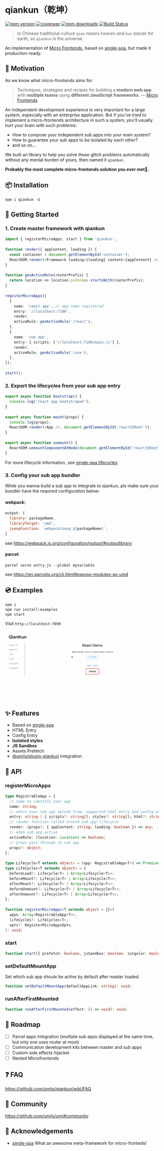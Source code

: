 # qiankun（乾坤）

[![npm version](https://img.shields.io/npm/v/qiankun.svg?style=flat-square)](https://www.npmjs.com/package/qiankun) [![coverage](https://img.shields.io/codecov/c/github/umijs/qiankun.svg?style=flat-square)](https://codecov.io/gh/umijs/qiankun) [![npm downloads](https://img.shields.io/npm/dt/qiankun.svg?style=flat-square)](https://www.npmjs.com/package/qiankun) [![Build Status](https://img.shields.io/travis/umijs/qiankun.svg?style=flat-square)](https://travis-ci.org/umijs/qiankun)

> In Chinese traditional culture `qian` means heaven and `kun` stands for earth, so `qiankun` is the universe.

An implementation of [Micro Frontends](https://micro-frontends.org/), based on [single-spa](https://github.com/CanopyTax/single-spa), but made it production-ready.

## 🤔 Motivation

As we know what micro-frontends aims for:

> Techniques, strategies and recipes for building a **modern web app** with **multiple teams** using **different JavaScript frameworks**. — [Micro Frontends](https://micro-frontends.org/)

An independent development experience is very important for a large system, especially with an enterprise application. But if you've tried to implement a micro-frontends architecture in such a system, you'll usually hurt your brain with such problems:

- How to compose your independent sub apps into your main system?
- How to guarantee your sub apps to be isolated by each other?
- and so on...

We built an library to help you solve these glitch problems automatically without any mental burden of yours, then named it `qiankun`.

**Probably the most complete micro-frontends solution you ever met🧐.**

## 📦 Installation

```shell
npm i qiankun -S
```

## 🔨 Getting Started

### 1. Create master framework with qiankun

```ts
import { registerMicroApps, start } from 'qiankun';

function render({ appContent, loading }) {
  const container = document.getElementById('container');
  ReactDOM.render(<Framework loading={loading} content={appContent} />, container);
}

function genActiveRule(routerPrefix) {
  return location => location.pathname.startsWith(routerPrefix);
}

registerMicroApps([
  {
    name: 'react app', // app name registered
    entry: '//localhost:7100',
    render,
    activeRule: genActiveRule('/react'),
  },
  {
    name: 'vue app',
    entry: { scripts: ['//localhost:7100/main.js'] },
    render,
    activeRule: genActiveRule('/vue'),
  },
]);

start();
```

### 2. Export the lifecycles from your sub app entry

```ts
export async function bootstrap() {
  console.log('react app bootstraped');
}

export async function mount(props) {
  console.log(props);
  ReactDOM.render(<App />, document.getElementById('react15Root'));
}

export async function unmount() {
  ReactDOM.unmountComponentAtNode(document.getElementById('react15Root'));
}
```

For more lifecycle information, see [single-spa lifecycles](https://single-spa.js.org/docs/building-applications.html#registered-application-lifecycle)

### 3. Config your sub app bundler

While you wanna build a sub app to integrate to qiankun, pls make sure your bundler have the required configuration below:

#### webpack:

```js
output: {
  library: packageName,
  libraryTarget: 'umd',
  jsonpFunction: `webpackJsonp_${packageName}`,
}
```

see https://webpack.js.org/configuration/output/#outputlibrary

#### parcel:

```shell
parcel serve entry.js --global myvariable
```

see https://en.parceljs.org/cli.html#expose-modules-as-umd

## 💿 Examples

```shell
npm i
npm run install:examples
npm start
```

Visit `http://localhost:7099`

![](./examples/example.gif)

## :sparkles: Features

- Based on [single-spa](https://github.com/CanopyTax/single-spa)
- HTML Entry
- Config Entry
- **Isolated styles**
- **JS Sandbox**
- Assets Prefetch
- [@umijs/plugin-qiankun](https://github.com/umijs/umi-plugin-qiankun) integration

## 📖 API

### registerMicroApps

```typescript
type RegistrableApp = {
  // name to identify your app
  name: string;
  // where your sub app served from, supported html entry and config entry
  entry: string | { scripts?: string[]; styles?: string[]; html?: string };
  // render function called around sub app lifecycle
  render: (props?: { appContent: string; loading: boolean }) => any;
  // when sub app active
  activeRule: (location: Location) => boolean;
  // props pass through to sub app
  props?: object;
};

type Lifecycle<T extends object> = (app: RegistrableApp<T>) => Promise<any>;
type LifeCycles<T extends object> = {
  beforeLoad?: Lifecycle<T> | Array<Lifecycle<T>>;
  beforeMount?: Lifecycle<T> | Array<Lifecycle<T>>;
  afterMount?: Lifecycle<T> | Array<Lifecycle<T>>;
  beforeUnmount?: Lifecycle<T> | Array<Lifecycle<T>>;
  afterUnmount?: Lifecycle<T> | Array<Lifecycle<T>>;
};

function registerMicroApps<T extends object = {}>(
  apps: Array<RegistrableApp<T>>,
  lifeCycles?: LifeCycles<T>,
  opts?: RegisterMicroAppsOpts,
): void;
```

### start

```typescript
function start({ prefetch: boolean, jsSandbox: boolean, singular: boolean, fetch?: typeof fetch }): void;
```

### setDefaultMountApp

Set which sub app shoule be active by default after master loaded.

```typescript
function setDefaultMountApp(defaultAppLink: string): void;
```

### runAfterFirstMounted

```typescript
function runAfterFirstMounted(effect: () => void): void;
```

## 🎯 Roadmap

- [ ] Parcel apps integration (multiple sub apps displayed at the same time, but only one uses router at most)
- [ ] Communication development kits between master and sub apps
- [ ] Custom side effects hijacker
- [ ] Nested Microfrontends

## ❓ FAQ

https://github.com/umijs/qiankun/wiki/FAQ

## 👬 Community

https://github.com/umijs/umi#community

## 🎁 Acknowledgements

- [single-spa](https://github.com/CanopyTax/single-spa) What an awesome meta-framework for micro-fronteds!
